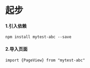 起步
======

#### 1.引入依赖  
`npm install mytest-abc --save`

#### 2.导入页面
`import {PageView} from "mytest-abc"`
